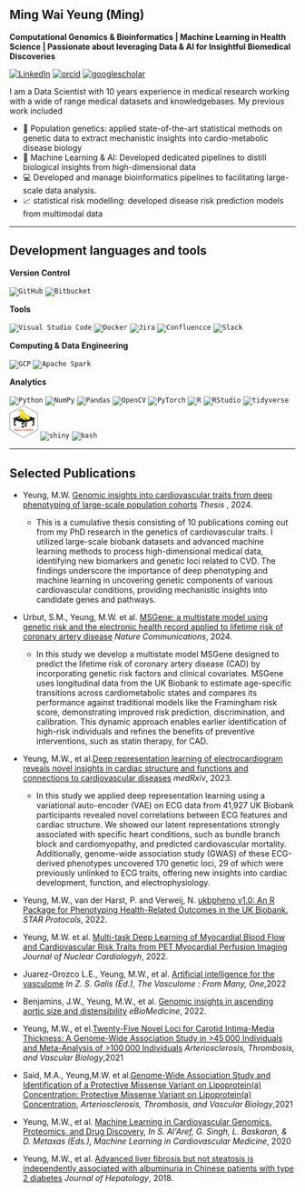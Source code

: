 ## Ming Wai Yeung (Ming)


__Computational Genomics & Bioinformatics \| Machine Learning in Health Science \| Passionate about leveraging Data & AI for Insightful Biomedical Discoveries__

[<img alt="LinkedIn" width="30px" src="https://github.com/user-attachments/assets/5d20eb25-d718-48ff-a9ef-69af77ef65bb" />](https://www.linkedin.com/in/ming-wai-yeung)
[<img alt="orcid" width="30px" src="https://orcid.org/assets/vectors/orcid.logo.icon.svg" />](https://orcid.org/0000-0001-9794-3109)
[<img alt="googlescholar" width="30px" src="https://upload.wikimedia.org/wikipedia/commons/c/c7/Google_Scholar_logo.svg" />](https://scholar.google.com/citations?user=ufqS8j0AAAAJ&hl=en&oi=ao)





I am a Data Scientist with 10 years experience in medical research working with a wide of range medical datasets and knowledgebases. My previous work included 
- 🧬 Population genetics: applied state-of-the-art statistical methods on genetic data to extract mechanistic insights into cardio-metabolic disease biology 
- 🔎 Machine Learning & AI: Developed dedicated pipelines to distill biological insights from high-dimensional data
- 💻 Developed and manage bioinformatics pipelines to facilitating large-scale data analysis.
- 📈 statistical risk modelling: developed disease risk prediction models from multimodal data

---

## Development languages and tools

**Version Control**
<div align="left">
  <code><img width="50" src="https://user-images.githubusercontent.com/25181517/192108374-8da61ba1-99ec-41d7-80b8-fb2f7c0a4948.png" alt="GitHub" title="GitHub"/></code>
  <code><img width="50" src="https://user-images.githubusercontent.com/25181517/192108375-268c35e6-ab26-44b2-88bf-e3121a4e5083.png" alt="Bitbucket" title="Bitbucket"/></code>
 </div>  

**Tools**
<div align="left">
  <code><img width="50" src="https://user-images.githubusercontent.com/25181517/192108891-d86b6220-e232-423a-bf5f-90903e6887c3.png" alt="Visual Studio Code" title="Visual Studio Code"/></code>
  <code><img width="50" src="https://user-images.githubusercontent.com/25181517/117207330-263ba280-adf4-11eb-9b97-0ac5b40bc3be.png" alt="Docker" title="Docker"/></code>
	<code><img width="50" src="https://user-images.githubusercontent.com/25181517/183912952-83784e94-629d-4c34-a961-ae2ae795b662.png" alt="Jira" title="Jira"/></code>
  <code><img width="50" src="https://github.com/user-attachments/assets/6bec677b-76e9-4460-add1-7e4ce5fb0d01" alt="Confluencce" title="Confluencce"/></code>
  <code><img width="50" src="https://github.com/user-attachments/assets/a0557f30-c167-46c2-85d6-ff57d402c471" alt="Slack" title="Slack"/></code>
 </div>
 
**Computing & Data Engineering**
<div align="left">
	<code><img width="50" src="https://user-images.githubusercontent.com/25181517/183911547-990692bc-8411-4878-99a0-43506cdb69cf.png" alt="GCP" title="GCP"/></code>
	<code><img width="50" src="https://user-images.githubusercontent.com/25181517/184357834-eba1eee1-6074-4b9c-8ed3-5373868096cc.png" alt="Apache Spark" title="Apache Spark"/></code>
</div>

**Analytics**
<div align="left">
	<code><img width="50" src="https://user-images.githubusercontent.com/25181517/183423507-c056a6f9-1ba8-4312-a350-19bcbc5a8697.png" alt="Python" title="Python"/></code>
  <code><img width="50" src="https://github.com/marwin1991/profile-technology-icons/assets/76012086/4ec200c2-acdf-4c42-b419-cd49cba3d09f" alt="NumPy" title="NumPy"/></code>
	<code><img width="50" src="https://github.com/marwin1991/profile-technology-icons/assets/76012086/24b02d77-2f28-43c7-b5d6-e15e3395851b" alt="Pandas" title="Pandas"/></code>
	<code><img width="50" src="https://github.com/user-attachments/assets/d9258aee-f3ba-40c5-802b-33ae9ab14483" alt="OpenCV" title="OpenCV"/></code>
	<code><img width="50" src="https://github.com/user-attachments/assets/362db427-0ecf-4be7-bf1a-071f037a9d84" alt="PyTorch" title="PyTorch"/></code>
	<code><img width="50" src="https://github.com/user-attachments/assets/35526113-a0f6-4126-a1a0-6fc1015af9b1" alt="R" title="R"/></code>
	<code><img width="50" src="https://github.com/user-attachments/assets/7fc2012f-f726-427d-bb65-7f61b95c3aa2" alt="RStudio" title="RStudio"/></code>  
 	<code><img width="50" src="https://upload.wikimedia.org/wikipedia/commons/f/ff/Tidyverse_hex_logo.png" alt="tidyverse" title="Tidyverse"/></code>
 	<code><img width="50" src="https://raw.githubusercontent.com/Rdatatable/data.table/master/.graphics/logo.png" alt="data.table" title="Data.Table"/></code>
 	<code><img width="50" src="https://upload.wikimedia.org/wikipedia/commons/b/bf/Shiny_hex_logo.svg" alt="shiny" title="shinyR"/></code>
	<code><img width="50" src="https://user-images.githubusercontent.com/25181517/192158606-7c2ef6bd-6e04-47cf-b5bc-da2797cb5bda.png" alt="bash" title="bash"/></code>
</div>


---


## Selected Publications  


- Yeung, M.W. [Genomic insights into cardiovascular traits from deep phenotyping of large-scale population cohorts](https://doi.org/10.33612/diss.1013965620) *Thesis* , 2024.
	- This is a cumulative thesis consisting of 10 publications coming out from my PhD research in the genetics of cardiovascular traits. I utilized large-scale biobank datasets and advanced machine learning methods to process high-dimensional medical data, identifying new biomarkers and genetic loci related to CVD. The findings underscore the importance of deep phenotyping and machine learning in uncovering genetic components of various cardiovascular conditions, providing mechanistic insights into candidate genes and pathways.
   
- Urbut, S.M., Yeung, M.W. et al. [MSGene: a multistate model using genetic risk and the electronic health record applied to lifetime risk of coronary artery disease](https://doi.org/10.1038/s41467-024-49296-9) *Nature Communications*, 2024.
	- In this study we develop a multistate model MSGene designed to predict the lifetime risk of coronary artery disease (CAD) by incorporating genetic risk factors and clinical covariates. MSGene uses longitudinal data from the UK Biobank to estimate age-specific transitions across cardiometabolic states and compares its performance against traditional models like the Framingham risk score, demonstrating improved risk prediction, discrimination, and calibration. This dynamic approach enables earlier identification of high-risk individuals and refines the benefits of preventive interventions, such as statin therapy, for CAD.
   
- Yeung, M.W., et al.[Deep representation learning of electrocardiogram reveals novel insights in cardiac structure and functions and connections to cardiovascular diseases](https://doi.org/10.1101/2023.12.05.23299459) *medRxiv*, 2023.
	- In this study we applied deep representation learning using a variational auto-encoder (VAE) on ECG data from 41,927 UK Biobank participants revealed novel correlations between ECG features and cardiac structure. We showed our latent representations strongly associated with specific heart conditions, such as bundle branch block and cardiomyopathy, and predicted cardiovascular mortality. Additionally, genome-wide association study (GWAS) of these ECG-derived phenotypes uncovered 170 genetic loci, 29 of which were previously unlinked to ECG traits, offering new insights into cardiac development, function, and electrophysiology.
   
- Yeung, M.W., van der Harst, P. and Verweij, N. [ukbpheno v1.0: An R Package for Phenotyping Health-Related Outcomes in the UK Biobank.](https://doi.org/10.33612/diss.1013965620) *STAR Protocols*, 2022.
  
- Yeung, M.W. et al. [Multi-task Deep Learning of Myocardial Blood Flow and Cardiovascular Risk Traits from PET Myocardial Perfusion Imaging](https://doi.org/10.1007/s12350-022-02920-x) *Journal of Nuclear Cardiologyh*, 2022.
  
- Juarez-Orozco L.E., Yeung, M.W., et al. [Artificial intelligence for the vasculome](https://doi.org/10.1016/b978-0-12-822546-2.00033-2) *In Z. S. Galis (Ed.), The Vasculome : From Many, One*,2022

  
- Benjamins, J.W., Yeung, M.W., et al. [Genomic insights in ascending aortic size and distensibility](https://doi.org/10.1016/j.ebiom.2021.103783) *eBioMedicine*, 2022.

  
- Yeung, M.W., et el.[Twenty-Five Novel Loci for Carotid Intima-Media Thickness: A Genome-Wide Association Study in >45 000 Individuals and Meta-Analysis of >100 000 Individuals](https://doi.org/10.1161/ATVBAHA.121.317007) *Arteriosclerosis, Thrombosis, and Vascular Biology*,2021

  
- Said, M.A., Yeung,M.W. et al.[Genome-Wide Association Study and Identification of a Protective Missense Variant on Lipoprotein(a) Concentration: Protective Missense Variant on Lipoprotein(a) Concentration](https://doi.org/10.1161/ATVBAHA.120.315300), *Arteriosclerosis, Thrombosis, and Vascular Biology*,2021

  
- Yeung, M.W., et al. [Machine Learning in Cardiovascular Genomics, Proteomics, and Drug Discovery](https://www.worldcat.org/isbn/9780128202746), *In S. Al'Aref, G. Singh, L. Baskaran, & D. Metaxas (Eds.), Machine Learning in Cardiovascular Medicine*, 2020

  
- Yeung, M.W., et al. [Advanced liver fibrosis but not steatosis is independently associated with albuminuria in Chinese patients with type 2 diabetes](https://doi.org/10.1016/j.jhep.2017.09.020) *Journal of Hepatology*, 2018.





